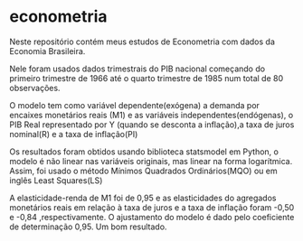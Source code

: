 # econometria
Neste repositório contém meus estudos de Econometria com dados da Economia Brasileira.

Nele foram usados dados trimestrais do PIB nacional começando do primeiro trimestre de 1966 até o quarto trimestre de 1985 num total de 80 observações.

O modelo tem como variável dependente(exógena) a demanda por encaixes monetários reais (M1) e as variáveis independentes(endógenas), o PIB Real representado por Y (quando se desconta a inflação),a taxa de juros nominal(R) e a taxa de inflação(PI)

Os resultados foram obtidos usando biblioteca statsmodel em Python, o modelo é não linear nas variáveis originais, mas linear na forma logarítmica. Assim, foi usado o método Mínimos Quadrados Ordinários(MQO) ou em inglês Least Squares(LS)

A elasticidade-renda de M1 foi de 0,95 e as elasticidades do agregados monetários reais em relação à taxa de juros e a taxa de inflação foram -0,50 e -0,84 ,respectivamente. O ajustamento do modelo é dado pelo coeficiente de determinação 0,95. Um bom resultado.
